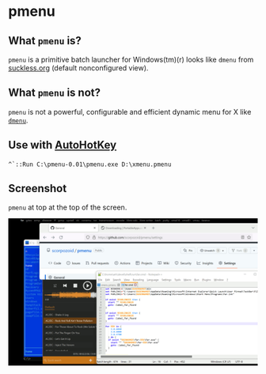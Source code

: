 # pmenu


## What `pmenu` is?

`pmenu` is a primitive batch launcher for Windows(tm)(r) looks like `dmenu` from [suckless.org](https://tools.suckless.org/dmenu/) (default nonconfigured view).


## What `pmenu` is not?

`pmenu` is not a powerful, configurable and efficient dynamic menu for X like [`dmenu`](https://tools.suckless.org/dmenu/).


## Use with [AutoHotKey](https://www.autohotkey.com/)

    ^`::Run C:\pmenu-0.01\pmenu.exe D:\xmenu.pmenu


## Screenshot

`pmenu` at top at the top of the screen.

![pmenu.png](pmenu.png)

